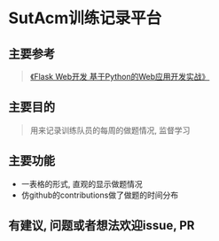 # SutAcm训练记录平台

## 主要参考
> [《Flask Web开发 基于Python的Web应用开发实战》](https://www.nyloner.cn/static/files/Flask%20Web%E5%BC%80%E5%8F%91%EF%BC%9A%E5%9F%BA%E4%BA%8EPython%E7%9A%84Web%E5%BA%94%E7%94%A8%E5%BC%80%E5%8F%91%E5%AE%9E%E6%88%98.pdf)

## 主要目的
> 用来记录训练队员的每周的做题情况, 监督学习

## 主要功能
* 一表格的形式, 直观的显示做题情况
* 仿github的contributions做了做题的时间分布


## 有建议, 问题或者想法欢迎issue, PR
